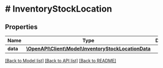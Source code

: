 # # InventoryStockLocation

## Properties

Name | Type | Description | Notes
------------ | ------------- | ------------- | -------------
**data** | [**\OpenAPI\Client\Model\InventoryStockLocationData**](InventoryStockLocationData.md) |  |

[[Back to Model list]](../../README.md#models) [[Back to API list]](../../README.md#endpoints) [[Back to README]](../../README.md)
